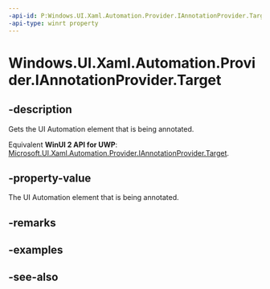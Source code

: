 ```yaml
---
-api-id: P:Windows.UI.Xaml.Automation.Provider.IAnnotationProvider.Target
-api-type: winrt property
---
```


<!-- Property syntax
public Windows.UI.Xaml.Automation.Provider.IRawElementProviderSimple Target { get; }
-->

# Windows.UI.Xaml.Automation.Provider.IAnnotationProvider.Target

## -description
Gets the UI Automation element that is being annotated.

Equivalent **WinUI 2 API for UWP**: [Microsoft.UI.Xaml.Automation.Provider.IAnnotationProvider.Target](/windows/winui/api/microsoft.ui.xaml.automation.provider.iannotationprovider.target).

## -property-value
The UI Automation element that is being annotated.

## -remarks

## -examples

## -see-also
